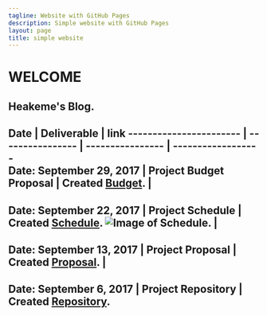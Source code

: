 ```yaml
---
tagline: Website with GitHub Pages
description: Simple website with GitHub Pages
layout: page
title: simple website
---
```



# WELCOME

Heakeme's Blog.
-------------
Date | Deliverable | link
----------------------- | ---------------- | ---------------- | ------------------   
Date: September 29, 2017 | Project Budget Proposal | Created [Budget](https://github.com/TheKeme/SensorEffector/blob/master/DOCUMENTS/DMX512CONTROLLER.docx). |
-------
Date: September 22, 2017 | Project Schedule | Created [Schedule](https://github.com/TheKeme/KemeRepository//blob/master/DOCUMENTS/DMX512Schedule.mpp). ![Image of Schedule](https://raw.githubusercontent.com/TheKeme/SensorEffector/master/IMAGES/ProjectSchedule.jpeg). |
-----
Date: September 13, 2017 | Project Proposal | Created [Proposal](https://github.com/TheKeme/KemeRepository/blob/master/DOCUMENTS/ProposalContentheakemeWilliams.pdf). |
--------
Date: September 6, 2017 | Project Repository | Created [Repository](https://github.com/Thekeme/KemeRepository).
--------


